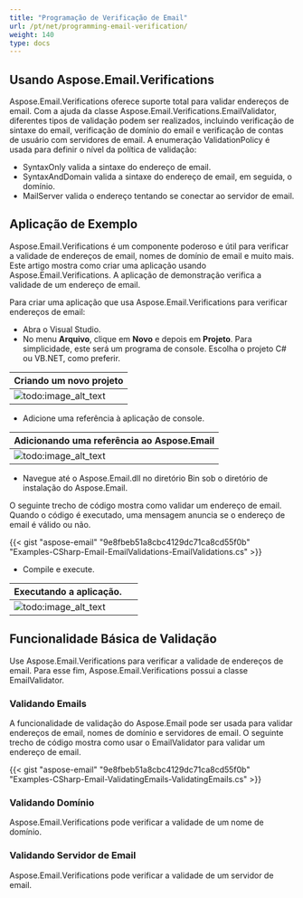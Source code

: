 ```yaml
---
title: "Programação de Verificação de Email"
url: /pt/net/programming-email-verification/
weight: 140
type: docs
---
```



## **Usando Aspose.Email.Verifications**

Aspose.Email.Verifications oferece suporte total para validar endereços de email. Com a ajuda da classe Aspose.Email.Verifications.EmailValidator, diferentes tipos de validação podem ser realizados, incluindo verificação de sintaxe do email, verificação de domínio do email e verificação de contas de usuário com servidores de email. A enumeração ValidationPolicy é usada para definir o nível da política de validação:

- SyntaxOnly valida a sintaxe do endereço de email.
- SyntaxAndDomain valida a sintaxe do endereço de email, em seguida, o domínio.
- MailServer valida o endereço tentando se conectar ao servidor de email.
  
## **Aplicação de Exemplo**

Aspose.Email.Verifications é um componente poderoso e útil para verificar a validade de endereços de email, nomes de domínio de email e muito mais. Este artigo mostra como criar uma aplicação usando Aspose.Email.Verifications. A aplicação de demonstração verifica a validade de um endereço de email.

Para criar uma aplicação que usa Aspose.Email.Verifications para verificar endereços de email:

- Abra o Visual Studio.
- No menu **Arquivo**, clique em **Novo** e depois em **Projeto**. Para simplicidade, este será um programa de console. Escolha o projeto C# ou VB.NET, como preferir.

|**Criando um novo projeto**|
| :- |
|![todo:image_alt_text](programming-email-verification_1.png)|

- Adicione uma referência à aplicação de console.

|**Adicionando uma referência ao Aspose.Email**|
| :- |
|![todo:image_alt_text](programming-email-verification_2.png)|

- Navegue até o Aspose.Email.dll no diretório Bin sob o diretório de instalação do Aspose.Email.

O seguinte trecho de código mostra como validar um endereço de email. Quando o código é executado, uma mensagem anuncia se o endereço de email é válido ou não.

{{< gist "aspose-email" "9e8fbeb51a8cbc4129dc71ca8cd55f0b" "Examples-CSharp-Email-EmailValidations-EmailValidations.cs" >}}

- Compile e execute.

|**Executando a aplicação.**|| 
| :- | :- |
|![todo:image_alt_text](programming-email-verification_3.png)| |

## **Funcionalidade Básica de Validação**

Use Aspose.Email.Verifications para verificar a validade de endereços de email. Para esse fim, Aspose.Email.Verifications possui a classe EmailValidator.

### **Validando Emails**

A funcionalidade de validação do Aspose.Email pode ser usada para validar endereços de email, nomes de domínio e servidores de email. O seguinte trecho de código mostra como usar o EmailValidator para validar um endereço de email.

{{< gist "aspose-email" "9e8fbeb51a8cbc4129dc71ca8cd55f0b" "Examples-CSharp-Email-ValidatingEmails-ValidatingEmails.cs" >}}

### **Validando Domínio**

Aspose.Email.Verifications pode verificar a validade de um nome de domínio.

### **Validando Servidor de Email**

Aspose.Email.Verifications pode verificar a validade de um servidor de email.